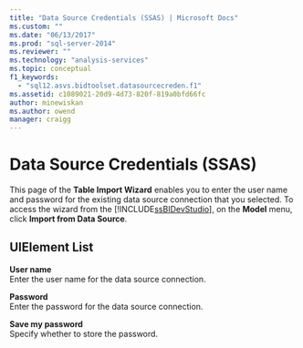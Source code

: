 ```yaml
---
title: "Data Source Credentials (SSAS) | Microsoft Docs"
ms.custom: ""
ms.date: "06/13/2017"
ms.prod: "sql-server-2014"
ms.reviewer: ""
ms.technology: "analysis-services"
ms.topic: conceptual
f1_keywords: 
  - "sql12.asvs.bidtoolset.datasourcecreden.f1"
ms.assetid: c1089021-20d9-4d73-820f-819a0bfd66fc
author: minewiskan
ms.author: owend
manager: craigg
---
```

# Data Source Credentials (SSAS)
  This page of the **Table Import Wizard** enables you to enter the user name and password for the existing data source connection that you selected. To access the wizard from the [!INCLUDE[ssBIDevStudio](../includes/ssbidevstudio-md.md)], on the **Model** menu, click **Import from Data Source**.  
  
## UIElement List  
 **User name**  
 Enter the user name for the data source connection.  
  
 **Password**  
 Enter the password for the data source connection.  
  
 **Save my password**  
 Specify whether to store the password.  
  
  
